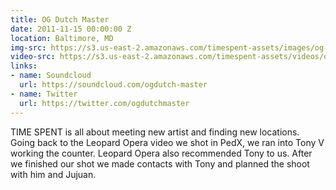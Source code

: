 ```yaml
---
title: OG Dutch Master
date: 2011-11-15 00:00:00 Z
location: Baltimore, MD
img-src: https://s3.us-east-2.amazonaws.com/timespent-assets/images/og-dutch-master.png
video-src: https://s3.us-east-2.amazonaws.com/timespent-assets/videos/og-dutch-master.mp4
links:
- name: Soundcloud
  url: https://soundcloud.com/ogdutch-master
- name: Twitter
  url: https://twitter.com/ogdutchmaster
---
```


TIME SPENT is all about meeting new artist and finding new locations. Going back to the Leopard Opera video we shot in PedX, we ran into Tony V working the counter. Leopard Opera also recommended Tony to us. After we finished our shot we made contacts with Tony and planned the shoot with him and Jujuan.
